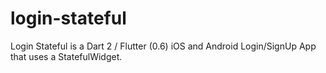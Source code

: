# login-stateful
Login Stateful is a Dart 2 / Flutter (0.6) iOS and Android Login/SignUp App that uses a StatefulWidget.
